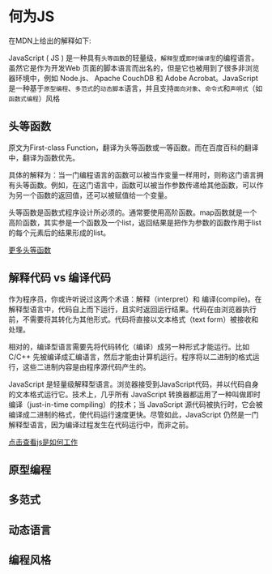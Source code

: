 # 何为JS

在MDN上给出的解释如下:

JavaScript ( JS ) 是一种具有`头等函数`的轻量级，`解释型`或`即时编译型`的编程语言。虽然它是作为开发Web 页面的脚本语言而出名的，但是它也被用到了很多非浏览器环境中，例如 Node.js、 Apache CouchDB 和 Adobe Acrobat。JavaScript 是一种基于`原型编程`、`多范式`的`动态脚本`语言，并且支持`面向对象`、`命令式`和`声明式`（如`函数式编程`）风格


## 头等函数

原文为First-class Function，翻译为头等函数或一等函数。而在百度百科的翻译中，翻译为函数优先。

具体的解释为：当一门编程语言的函数可以被当作变量一样用时，则称这门语言拥有头等函数。例如，在这门语言中，函数可以被当作参数传递给其他函数，可以作为另一个函数的返回值，还可以被赋值给一个变量。

头等函数是函数式程序设计所必须的。通常要使用高阶函数。map函数就是一个高阶函数，其实参是一个函数及一个list，返回结果是把作为参数的函数作用于list的每个元素后的结果形成的list。

[更多头等函数](./头等函数.md)



## 解释代码 vs 编译代码

作为程序员，你或许听说过这两个术语：解释（interpret）和 编译(compile)。在解释型语言中，代码自上而下运行，且实时返回运行结果。代码在由浏览器执行前，不需要将其转化为其他形式。代码将直接以文本格式（text form）被接收和处理。

相对的，编译型语言需要先将代码转化（编译）成另一种形式才能运行。比如 C/C++ 先被编译成汇编语言，然后才能由计算机运行。程序将以二进制的格式运行，这些二进制内容是由程序源代码产生的。

JavaScript 是轻量级解释型语言。浏览器接受到JavaScript代码，并以代码自身的文本格式运行它。技术上，几乎所有 JavaScript 转换器都运用了一种叫做即时编译（just-in-time compiling）的技术；当 JavaScript 源代码被执行时，它会被编译成二进制的格式，使代码运行速度更快。尽管如此，JavaScript 仍然是一门解释型语言，因为编译过程发生在代码运行中，而非之前。

[点击查看js是如何工作](https://medium.com/jspoint/how-javascript-works-in-browser-and-node-ab7d0d09ac2f)

## 原型编程
## 多范式
## 动态语言
## 编程风格